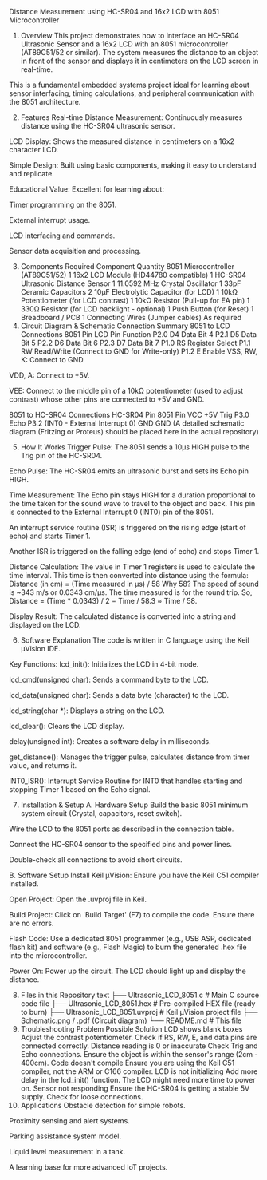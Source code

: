 Distance Measurement using HC-SR04 and 16x2 LCD with 8051 Microcontroller
1. Overview
This project demonstrates how to interface an HC-SR04 Ultrasonic Sensor and a 16x2 LCD with an 8051 microcontroller (AT89C51/52 or similar). The system measures the distance to an object in front of the sensor and displays it in centimeters on the LCD screen in real-time.

This is a fundamental embedded systems project ideal for learning about sensor interfacing, timing calculations, and peripheral communication with the 8051 architecture.

2. Features
Real-time Distance Measurement: Continuously measures distance using the HC-SR04 ultrasonic sensor.

LCD Display: Shows the measured distance in centimeters on a 16x2 character LCD.

Simple Design: Built using basic components, making it easy to understand and replicate.

Educational Value: Excellent for learning about:

Timer programming on the 8051.

External interrupt usage.

LCD interfacing and commands.

Sensor data acquisition and processing.

3. Components Required
Component	Quantity
8051 Microcontroller (AT89C51/52)	1
16x2 LCD Module (HD44780 compatible)	1
HC-SR04 Ultrasonic Distance Sensor	1
11.0592 MHz Crystal Oscillator	1
33pF Ceramic Capacitors	2
10µF Electrolytic Capacitor (for LCD)	1
10kΩ Potentiometer (for LCD contrast)	1
10kΩ Resistor (Pull-up for EA pin)	1
330Ω Resistor (for LCD backlight - optional)	1
Push Button (for Reset)	1
Breadboard / PCB	1
Connecting Wires (Jumper cables)	As required
4. Circuit Diagram & Schematic
Connection Summary
8051 to LCD Connections
8051 Pin	LCD Pin	Function
P2.0	D4	Data Bit 4
P2.1	D5	Data Bit 5
P2.2	D6	Data Bit 6
P2.3	D7	Data Bit 7
P1.0	RS	Register Select
P1.1	RW	Read/Write (Connect to GND for Write-only)
P1.2	E	Enable
VSS, RW, K: Connect to GND.

VDD, A: Connect to +5V.

VEE: Connect to the middle pin of a 10kΩ potentiometer (used to adjust contrast) whose other pins are connected to +5V and GND.

8051 to HC-SR04 Connections
HC-SR04 Pin	8051 Pin
VCC	+5V
Trig	P3.0
Echo	P3.2 (INT0 - External Interrupt 0)
GND	GND
(A detailed schematic diagram (Fritzing or Proteus) should be placed here in the actual repository)

5. How It Works
Trigger Pulse: The 8051 sends a 10µs HIGH pulse to the Trig pin of the HC-SR04.

Echo Pulse: The HC-SR04 emits an ultrasonic burst and sets its Echo pin HIGH.

Time Measurement: The Echo pin stays HIGH for a duration proportional to the time taken for the sound wave to travel to the object and back. This pin is connected to the External Interrupt 0 (INT0) pin of the 8051.

An interrupt service routine (ISR) is triggered on the rising edge (start of echo) and starts Timer 1.

Another ISR is triggered on the falling edge (end of echo) and stops Timer 1.

Distance Calculation: The value in Timer 1 registers is used to calculate the time interval. This time is then converted into distance using the formula:
Distance (in cm) = (Time measured in µs) / 58
Why 58? The speed of sound is ~343 m/s or 0.0343 cm/µs. The time measured is for the round trip. So, Distance = (Time * 0.0343) / 2 = Time / 58.3 ≈ Time / 58.

Display Result: The calculated distance is converted into a string and displayed on the LCD.

6. Software Explanation
The code is written in C language using the Keil µVision IDE.

Key Functions:
lcd_init(): Initializes the LCD in 4-bit mode.

lcd_cmd(unsigned char): Sends a command byte to the LCD.

lcd_data(unsigned char): Sends a data byte (character) to the LCD.

lcd_string(char *): Displays a string on the LCD.

lcd_clear(): Clears the LCD display.

delay(unsigned int): Creates a software delay in milliseconds.

get_distance(): Manages the trigger pulse, calculates distance from timer value, and returns it.

INT0_ISR(): Interrupt Service Routine for INT0 that handles starting and stopping Timer 1 based on the Echo signal.

7. Installation & Setup
A. Hardware Setup
Build the basic 8051 minimum system circuit (Crystal, capacitors, reset switch).

Wire the LCD to the 8051 ports as described in the connection table.

Connect the HC-SR04 sensor to the specified pins and power lines.

Double-check all connections to avoid short circuits.

B. Software Setup
Install Keil µVision: Ensure you have the Keil C51 compiler installed.

Open Project: Open the .uvproj file in Keil.

Build Project: Click on 'Build Target' (F7) to compile the code. Ensure there are no errors.

Flash Code: Use a dedicated 8051 programmer (e.g., USB ASP, dedicated flash kit) and software (e.g., Flash Magic) to burn the generated .hex file into the microcontroller.

Power On: Power up the circuit. The LCD should light up and display the distance.

8. Files in this Repository
text
├── Ultrasonic_LCD_8051.c      # Main C source code file
├── Ultrasonic_LCD_8051.hex    # Pre-compiled HEX file (ready to burn)
├── Ultrasonic_LCD_8051.uvproj # Keil µVision project file
├── Schematic.png              / .pdf (Circuit diagram)
└── README.md                  # This file
9. Troubleshooting
Problem	Possible Solution
LCD shows blank boxes	Adjust the contrast potentiometer. Check if RS, RW, E, and data pins are connected correctly.
Distance reading is 0 or inaccurate	Check Trig and Echo connections. Ensure the object is within the sensor's range (2cm - 400cm).
Code doesn't compile	Ensure you are using the Keil C51 compiler, not the ARM or C166 compiler.
LCD is not initializing	Add more delay in the lcd_init() function. The LCD might need more time to power on.
Sensor not responding	Ensure the HC-SR04 is getting a stable 5V supply. Check for loose connections.
10. Applications
Obstacle detection for simple robots.

Proximity sensing and alert systems.

Parking assistance system model.

Liquid level measurement in a tank.

A learning base for more advanced IoT projects.
